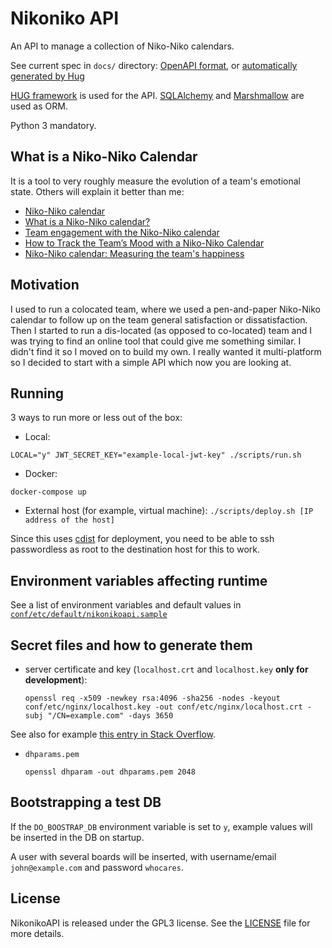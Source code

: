 # Nikoniko API

An API to manage a collection of Niko-Niko calendars.

See current spec in `docs/` directory: [OpenAPI format](docs/spec/openapi.yaml), or [automatically generated by Hug](docs/nikonikoapi.json)

[HUG framework](http://www.hug.rest/) is used for the API.
[SQLAlchemy](https://www.sqlalchemy.org/) and
[Marshmallow](https://github.com/marshmallow-code/marshmallow) are used as ORM.

Python 3 mandatory.

## What is a Niko-Niko Calendar

It is a tool to very roughly measure the evolution of a team's emotional
state. Others will explain it better than me:

- [Niko-Niko calendar](http://www.geocities.jp/nikonikocalendar/index_en.html)
- [What is a Niko-Niko
  calendar?](https://www.agilealliance.org/glossary/nikoniko/)
- [Team engagement with the Niko-Niko
  calendar](https://www.happymelly.com/team-engagement-niko-niko-calendar/)
- [How to Track the Team’s Mood with a Niko-Niko
  Calendar](http://agiletrail.com/2011/09/12/how-to-track-the-teams-mood-with-a-niko-niko-calendar/)
- [Niko-Niko calendar: Measuring the team's
  happiness](https://www.indracompany.com/en/blogneo/niko-niko-calendar-measuring-teams-happiness)

## Motivation

I used to run a colocated team, where we used a pen-and-paper Niko-Niko
calendar to follow up on the team general satisfaction or dissatisfaction.
Then I started to run a dis-located (as opposed to co-located) team and I was
trying to find an online tool that could give me something similar. I didn't
find it so I moved on to build my own. I really wanted it multi-platform so I
decided to start with a simple API which now you are looking at.

## Running

3 ways to run more or less out of the box:

- Local:

`LOCAL="y" JWT_SECRET_KEY="example-local-jwt-key" ./scripts/run.sh`

- Docker:

`docker-compose up`

- External host (for example, virtual machine):
`./scripts/deploy.sh [IP address of the host]`

Since this uses [cdist](https://www.nico.schottelius.org/software/cdist/) for
deployment, you need to be able to ssh passwordless as root to the destination
host for this to work.

## Environment variables affecting runtime

See a list of environment variables and default values in
[`conf/etc/default/nikonikoapi.sample`](conf/etc/default/nikonikoapi.sample)

## Secret files and how to generate them

- server certificate and key (`localhost.crt` and `localhost.key` **only for
  development**):

  `openssl req -x509 -newkey rsa:4096 -sha256 -nodes -keyout conf/etc/nginx/localhost.key -out conf/etc/nginx/localhost.crt -subj "/CN=example.com" -days 3650`

See also for example [this entry in Stack Overflow](https://stackoverflow.com/questions/10175812/how-to-create-a-self-signed-certificate-with-openssl/41366949#41366949).

- `dhparams.pem`

  `openssl dhparam -out dhparams.pem 2048`

## Bootstrapping a test DB

If the `DO_BOOSTRAP_DB` environment variable is set to `y`, example values
will be inserted in the DB on startup.

A user with several boards will be inserted, with username/email
`john@example.com` and password `whocares`.

## License

NikonikoAPI is released under the GPL3 license. See the [LICENSE](./LICENSE) file for more details.
